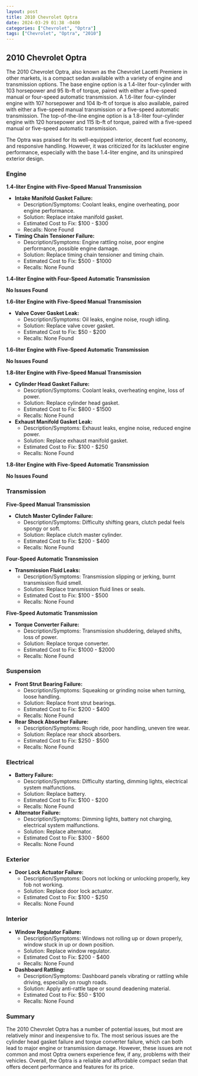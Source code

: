 ```yaml
---
layout: post
title: 2010 Chevrolet Optra
date: 2024-03-29 01:38 -0400
categories: ["Chevrolet", "Optra"]
tags: ["Chevrolet", "Optra", "2010"]
---
```

## 2010 Chevrolet Optra

The 2010 Chevrolet Optra, also known as the Chevrolet Lacetti Premiere in other markets, is a compact sedan available with a variety of engine and transmission options. The base engine option is a 1.4-liter four-cylinder with 103 horsepower and 95 lb-ft of torque, paired with either a five-speed manual or four-speed automatic transmission. A 1.6-liter four-cylinder engine with 107 horsepower and 104 lb-ft of torque is also available, paired with either a five-speed manual transmission or a five-speed automatic transmission. The top-of-the-line engine option is a 1.8-liter four-cylinder engine with 120 horsepower and 115 lb-ft of torque, paired with a five-speed manual or five-speed automatic transmission.

The Optra was praised for its well-equipped interior, decent fuel economy, and responsive handling. However, it was criticized for its lackluster engine performance, especially with the base 1.4-liter engine, and its uninspired exterior design.

### **Engine**

**1.4-liter Engine with Five-Speed Manual Transmission**

* **Intake Manifold Gasket Failure:**
    * Description/Symptoms: Coolant leaks, engine overheating, poor engine performance.
    * Solution: Replace intake manifold gasket.
    * Estimated Cost to Fix: $100 - $300
    * Recalls: None Found
* **Timing Chain Tensioner Failure:**
    * Description/Symptoms: Engine rattling noise, poor engine performance, possible engine damage.
    * Solution: Replace timing chain tensioner and timing chain.
    * Estimated Cost to Fix: $500 - $1000
    * Recalls: None Found

**1.4-liter Engine with Four-Speed Automatic Transmission**

**No Issues Found**

**1.6-liter Engine with Five-Speed Manual Transmission**

* **Valve Cover Gasket Leak:**
    * Description/Symptoms: Oil leaks, engine noise, rough idling.
    * Solution: Replace valve cover gasket.
    * Estimated Cost to Fix: $50 - $200
    * Recalls: None Found

**1.6-liter Engine with Five-Speed Automatic Transmission**

**No Issues Found**

**1.8-liter Engine with Five-Speed Manual Transmission**

* **Cylinder Head Gasket Failure:**
    * Description/Symptoms: Coolant leaks, overheating engine, loss of power.
    * Solution: Replace cylinder head gasket.
    * Estimated Cost to Fix: $800 - $1500
    * Recalls: None Found
* **Exhaust Manifold Gasket Leak:**
    * Description/Symptoms: Exhaust leaks, engine noise, reduced engine power.
    * Solution: Replace exhaust manifold gasket.
    * Estimated Cost to Fix: $100 - $250
    * Recalls: None Found

**1.8-liter Engine with Five-Speed Automatic Transmission**

**No Issues Found**

### **Transmission**

**Five-Speed Manual Transmission**

* **Clutch Master Cylinder Failure:**
    * Description/Symptoms: Difficulty shifting gears, clutch pedal feels spongy or soft.
    * Solution: Replace clutch master cylinder.
    * Estimated Cost to Fix: $200 - $400
    * Recalls: None Found

**Four-Speed Automatic Transmission**

* **Transmission Fluid Leaks:**
    * Description/Symptoms: Transmission slipping or jerking, burnt transmission fluid smell.
    * Solution: Replace transmission fluid lines or seals.
    * Estimated Cost to Fix: $100 - $500
    * Recalls: None Found

**Five-Speed Automatic Transmission**

* **Torque Converter Failure:**
    * Description/Symptoms: Transmission shuddering, delayed shifts, loss of power.
    * Solution: Replace torque converter.
    * Estimated Cost to Fix: $1000 - $2000
    * Recalls: None Found

### **Suspension**

* **Front Strut Bearing Failure:**
    * Description/Symptoms: Squeaking or grinding noise when turning, loose handling.
    * Solution: Replace front strut bearings.
    * Estimated Cost to Fix: $200 - $400
    * Recalls: None Found
* **Rear Shock Absorber Failure:**
    * Description/Symptoms: Rough ride, poor handling, uneven tire wear.
    * Solution: Replace rear shock absorbers.
    * Estimated Cost to Fix: $250 - $500
    * Recalls: None Found

### **Electrical**

* **Battery Failure:**
    * Description/Symptoms: Difficulty starting, dimming lights, electrical system malfunctions.
    * Solution: Replace battery.
    * Estimated Cost to Fix: $100 - $200
    * Recalls: None Found
* **Alternator Failure:**
    * Description/Symptoms: Dimming lights, battery not charging, electrical system malfunctions.
    * Solution: Replace alternator.
    * Estimated Cost to Fix: $300 - $600
    * Recalls: None Found

### **Exterior**

* **Door Lock Actuator Failure:**
    * Description/Symptoms: Doors not locking or unlocking properly, key fob not working.
    * Solution: Replace door lock actuator.
    * Estimated Cost to Fix: $100 - $250
    * Recalls: None Found

### **Interior**

* **Window Regulator Failure:**
    * Description/Symptoms: Windows not rolling up or down properly, window stuck in up or down position.
    * Solution: Replace window regulator.
    * Estimated Cost to Fix: $200 - $400
    * Recalls: None Found
* **Dashboard Rattling:**
    * Description/Symptoms: Dashboard panels vibrating or rattling while driving, especially on rough roads.
    * Solution: Apply anti-rattle tape or sound deadening material.
    * Estimated Cost to Fix: $50 - $100
    * Recalls: None Found

### Summary

The 2010 Chevrolet Optra has a number of potential issues, but most are relatively minor and inexpensive to fix. The most serious issues are the cylinder head gasket failure and torque converter failure, which can both lead to major engine or transmission damage. However, these issues are not common and most Optra owners experience few, if any, problems with their vehicles. Overall, the Optra is a reliable and affordable compact sedan that offers decent performance and features for its price.
